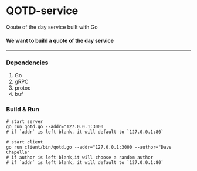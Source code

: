 # QOTD-service
Qoute of the day service built with Go


#### We want to build a quote of the day service
- - -
### Dependencies
1. Go
2. gRPC
3. protoc
4. buf


### Build & Run

```
# start server
go run qotd.go --addr="127.0.0.1:3000
# if `addr` is left blank, it will default to `127.0.0.1:80`
```

```
# start client
go run client/bin/qotd.go --addr="127.0.0.1:3000 --author="Dave Chapelle"
# if author is left blank,it will choose a random author
# if `addr` is left blank, it will default to `127.0.0.1:80`
```


